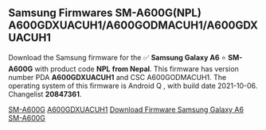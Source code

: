 <h2>Samsung Firmwares SM-A600G(NPL) A600GDXUACUH1/A600GODMACUH1/A600GDXUACUH1</h2>
Download the Samsung firmware for the ✅ <strong>Samsung Galaxy A6 </strong> ⭐ <strong>SM-A600G</strong> with product code <strong>NPL</strong> <strong> from Nepal</strong>. This firmware has version number PDA <strong>A600GDXUACUH1</strong> and CSC A600GODMACUH1. The operating system of this firmware is Android Q , with build date 2021-10-06. Changelist <strong>20847361</strong>.


[SM-A600G](https://samfirm.shop/samsung/model/SM-A600G)
[A600GDXUACUH1](https://samfirm.shop/samsung/pda/A600GDXUACUH1)
[Download Firmware Samsung Galaxy A6 SM-A600G](https://samfirm.shop/samsung/firmware/463360)

